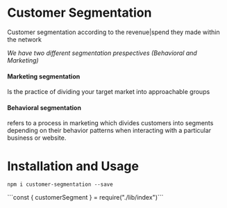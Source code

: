 # Customer Segmentation 
<p>Customer segmentation according to the revenue|spend they made within the network</p>
<i>We have two different segmentation prespectives (Behavioral and Marketing)</i>

#### Marketing segmentation
<p>Is the practice of dividing your target market into approachable groups</p>

#### Behavioral segmentation
<p>refers to a process in marketing which divides customers into segments depending on their behavior patterns when interacting with a particular business or website.</p>

# Installation and Usage

`npm i customer-segmentation --save`
<p></p>
```const { customerSegment } = require("./lib/index")```
